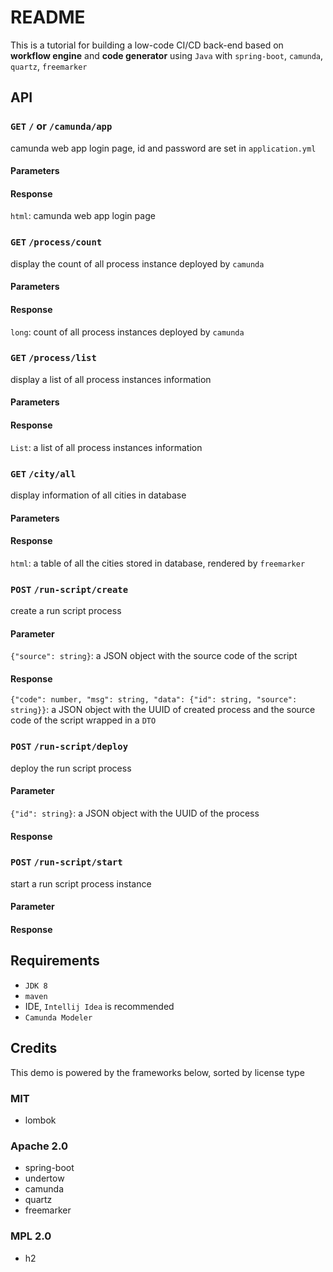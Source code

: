 # README

This is a tutorial for building a low-code CI/CD back-end based on **workflow engine** and **code generator** using `Java` with `spring-boot`, `camunda`, `quartz`, `freemarker`

## API

### **`GET`** `/` or `/camunda/app`

camunda web app login page, id and password are set in `application.yml`

#### Parameters

#### Response

`html`: camunda web app login page

### **`GET`** `/process/count`

display the count of all process instance deployed by `camunda`

#### Parameters

#### Response

`long`: count of all process instances deployed by `camunda`

### **`GET`** `/process/list`

display a list of all process instances information

#### Parameters

#### Response

`List`: a list of all process instances information

### **`GET`** `/city/all`

display information of all cities in database

#### Parameters

#### Response

`html`: a table of all the cities stored in database, rendered by `freemarker`

### **`POST`** `/run-script/create`

create a run script process

#### Parameter

`{"source": string}`: a JSON object with the source code of the script

#### Response

`{"code": number, "msg": string, "data": {"id": string, "source": string}}`: a JSON object with the UUID of created process and the source code of the script wrapped in a `DTO`

### **`POST`** `/run-script/deploy`

deploy the run script process

#### Parameter

`{"id": string}`: a JSON object with the UUID of the process

#### Response

### **`POST`** `/run-script/start`

start a run script process instance

#### Parameter

#### Response

## Requirements

* `JDK 8`
* `maven`
* IDE, `Intellij Idea` is recommended
* `Camunda Modeler`

## Credits

This demo is powered by the frameworks below, sorted by license type

### MIT

* lombok

### Apache 2.0

* spring-boot
* undertow
* camunda
* quartz
* freemarker

### MPL 2.0

* h2
